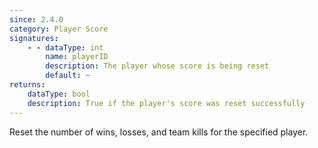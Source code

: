 ```yaml
---
since: 2.4.0
category: Player Score
signatures:
    - - dataType: int
        name: playerID
        description: The player whose score is being reset
        default: ~
returns:
    dataType: bool
    description: True if the player's score was reset successfully
---
```


Reset the number of wins, losses, and team kills for the specified player.
